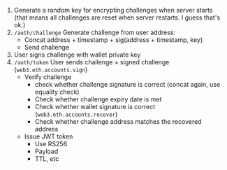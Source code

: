 1) Generate a random key for encrypting challenges when server starts (that means all challenges are reset when server restarts. I guess that's ok.)
2) `/auth/challenge` Generate challenge from user address: 
    - Concat address + timestamp + sig(address + timestamp, key)
    - Send challenge
3) User signs challenge with wallet private key
4) `/auth/token` User sends challenge + signed challenge (`web3.eth.accounts.sign`)
    - Verify challenge
      - check whether challenge signature is correct (concat again, use equality check)
      - Check whether challenge expiry date is met
      - Check whether wallet signature is correct (`web3.eth.accounts.recover`)
      - Check whether challenge address matches the recovered address
    - Issue JWT token
      - Use RS256
      - Payload
      - TTL, etc
